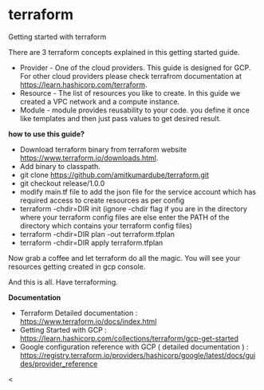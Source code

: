 # terraform

Getting started with terraform

There are 3 terraform concepts explained in this getting started guide.

- Provider - One of the cloud providers. This guide is designed for GCP. For other cloud providers please check terrafrom documentation at <a>https://learn.hashicorp.com/terraform.
- Resource - The list of resources you like to create. In this guide we created a VPC network and a compute instance.
- Module - module provides reusability to your code. you define it once like templates and then just pass values to get desired result.

<b> how to use this guide? </b>

- Download terraform binary from terraform website <a>https://www.terraform.io/downloads.html.
- Add binary to classpath.
- git clone https://github.com/amitkumardube/terraform.git
- git checkout release/1.0.0
- modify main.tf file to add the json file for the service account which has required access to create resources as per config
- terraform -chdir=DIR init (ignore -chdir flag if you are in the directory where your terraform config files are else enter the PATH of the directory which contains your terraform config files)
- terraform -chdir=DIR plan -out terraform.tfplan
- terraform -chdir=DIR apply terraform.tfplan

Now grab a coffee and let terraform do all the magic. You will see your resources getting created in gcp console.

And this is all. Have terraforming.

<b>Documentation</b>
- Terraform Detailed documentation : https://www.terraform.io/docs/index.html
- Getting Started with GCP : https://learn.hashicorp.com/collections/terraform/gcp-get-started
- Google configuration reference with GCP ( detailed documentation ) : https://registry.terraform.io/providers/hashicorp/google/latest/docs/guides/provider_reference

<
